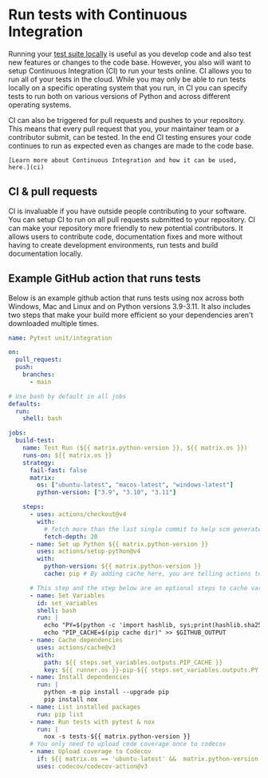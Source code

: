 # Run tests with Continuous Integration

Running your [test suite locally](run-tests) is useful as you develop code and also test new features or changes to the code base. However, you also will want to setup Continuous Integration (CI) to run your tests online. CI allows you to run all of your tests in the cloud. While you may only be able to run tests locally on a specific operating system that you run, in CI you can specify tests to run both on various versions of Python and across different operating systems.

CI can also be triggered for pull requests and pushes to your repository. This means that every pull request that you, your maintainer team or a contributor submit, can be tested. In the end CI testing ensures your code continues to run as expected even as changes are made to the code base.

```{note}
[Learn more about Continuous Integration and how it can be used, here.](ci)
```

## CI & pull requests

CI is invaluable if you have outside people contributing to your software.
You can setup CI to run on all pull requests submitted to your repository.
CI can make your repository more friendly to new potential contributors.
It allows users to contribute code, documentation fixes and more without
having to create development environments, run tests and build documentation
locally.

## Example GitHub action that runs tests

Below is an example github action that runs tests using nox
across both Windows, Mac and Linux and on Python versions
3.9-3.11. It also includes two steps that make your build more
efficient so your dependencies aren't downloaded multiple times.

```yaml
name: Pytest unit/integration

on:
  pull_request:
  push:
    branches:
      - main

# Use bash by default in all jobs
defaults:
  run:
    shell: bash

jobs:
  build-test:
    name: Test Run (${{ matrix.python-version }}, ${{ matrix.os }})
    runs-on: ${{ matrix.os }}
    strategy:
      fail-fast: false
      matrix:
        os: ["ubuntu-latest", "macos-latest", "windows-latest"]
        python-version: ["3.9", "3.10", "3.11"]

    steps:
      - uses: actions/checkout@v4
        with:
          # fetch more than the last single commit to help scm generate proper version
          fetch-depth: 20
      - name: Set up Python ${{ matrix.python-version }}
        uses: actions/setup-python@v4
        with:
          python-version: ${{ matrix.python-version }}
          cache: pip # By adding cache here, you are telling actions to reuse installed dependencies rather than re-downloading and installing them each time. This speeds up your workflow

      # This step and the step below are an optional steps to cache variables to make your build faster / more efficient
      - name: Set Variables
        id: set_variables
        shell: bash
        run: |
          echo "PY=$(python -c 'import hashlib, sys;print(hashlib.sha256(sys.version.encode()+sys.executable.encode()).hexdigest())')" >> $GITHUB_OUTPUT
          echo "PIP_CACHE=$(pip cache dir)" >> $GITHUB_OUTPUT
      - name: Cache dependencies
        uses: actions/cache@v3
        with:
          path: ${{ steps.set_variables.outputs.PIP_CACHE }}
          key: ${{ runner.os }}-pip-${{ steps.set_variables.outputs.PY }}
      - name: Install dependencies
        run: |
          python -m pip install --upgrade pip
          pip install nox
      - name: List installed packages
        run: pip list
      - name: Run tests with pytest & nox
        run: |
          nox -s tests-${{ matrix.python-version }}
      # You only need to upload code coverage once to codecov
      - name: Upload coverage to Codecov
        if: ${{ matrix.os == 'ubuntu-latest' &&  matrix.python-version == '3.10'}}
        uses: codecov/codecov-action@v3
```
